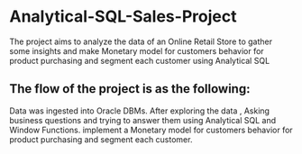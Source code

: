 # Analytical-SQL-Sales-Project
The project aims to analyze the data of an Online Retail Store to gather some insights and make Monetary model for customers behavior for product purchasing and segment each customer using Analytical SQL 
## The flow of the project is as the following:
Data was ingested into Oracle DBMs.
After exploring the data , Asking business questions and trying to answer them  using Analytical SQL and Window Functions.
implement a Monetary model for customers behavior for product purchasing and segment each customer.

